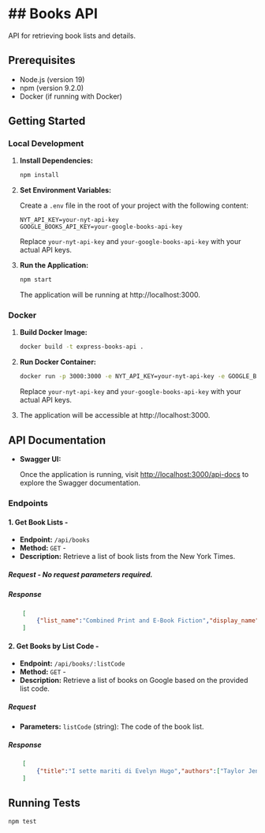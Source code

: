 
# ## Books API

API for retrieving book lists and details.

## Prerequisites

- Node.js (version 19)
- npm (version 9.2.0)
- Docker (if running with Docker)

## Getting Started

### Local Development

1. **Install Dependencies:**

    ```bash
    npm install
    ```

2. **Set Environment Variables:**

    Create a `.env` file in the root of your project with the following content:

    ```env
    NYT_API_KEY=your-nyt-api-key
    GOOGLE_BOOKS_API_KEY=your-google-books-api-key
    ```

    Replace `your-nyt-api-key` and `your-google-books-api-key` with your actual API keys.

3. **Run the Application:**

    ```bash
    npm start
    ```

    The application will be running at http://localhost:3000.

### Docker

1. **Build Docker Image:**

    ```bash
    docker build -t express-books-api .
    ```

2. **Run Docker Container:**

    ```bash
    docker run -p 3000:3000 -e NYT_API_KEY=your-nyt-api-key -e GOOGLE_BOOKS_API_KEY=your-google-books-api-key your-app-name
    ```

    Replace `your-nyt-api-key` and `your-google-books-api-key` with your actual API keys.

3. The application will be accessible at http://localhost:3000.

## API Documentation

- **Swagger UI:**

    Once the application is running, visit [http://localhost:3000/api-docs](http://localhost:3000/api-docs) to explore the Swagger documentation.
    
### Endpoints  

#### 1. Get Book Lists  -  
- **Endpoint:**  `/api/books` 
- **Method:**  `GET`  -  
- **Description:** Retrieve a list of book lists from the New York Times. 

##### Request  - No request parameters required. 
##### Response  

```json
    [
	    {"list_name":"Combined Print and E-Book Fiction","display_name":"Combined Print & E-Book Fiction","list_name_encoded":"combined-print-and-e-book-fiction","oldest_published_date":"2011-02-13","newest_published_date":"2024-01-14","updated":"WEEKLY"}
    ]
  ```
  
#### 2. Get Books by List Code  -  
- **Endpoint:**  `/api/books/:listCode` 
- **Method:**  `GET`  -  
- **Description:** Retrieve a list of books on Google based on the provided list code.

##### Request
- **Parameters:** `listCode` (string): The code of the book list.
##### Response  

```json
    [
	    {"title":"I sette mariti di Evelyn Hugo","authors":["Taylor Jenkins Reid"],"previewLink":"http://books.google.it/books?id=yCA6EAAAQBAJ&printsec=frontcover&dq=combined-print-and-e-book-fiction&hl=&cd=1&source=gbs_api"},{"title":"L'incastro (im)perfetto","authors":["Colleen Hoover"],"previewLink":"http://books.google.it/books?id=laQcrgEACAAJ&dq=combined-print-and-e-book-fiction&hl=&cd=2&source=gbs_api"},{"title":"Il lungo cammino verso la verità","authors":["David Baldacci"],"previewLink":"http://books.google.it/books?id=m---DwAAQBAJ&printsec=frontcover&dq=combined-print-and-e-book-fiction&hl=&cd=3&source=gbs_api"}
	]
  ```

## Running Tests

```bash
npm test
